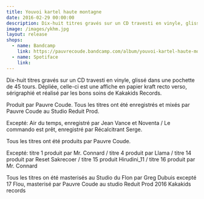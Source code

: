 ```yaml
---
title: Youvoi kartel haute montagne
date: 2016-02-29 00:00:00
description: Dix-huit titres gravés sur un CD travesti en vinyle, glissé dans une pochette de 45 tours.
image: /images/ykhm.jpg
layout: release
shops:
  - name: Bandcamp
    link: https://pauvrecoude.bandcamp.com/album/youvoi-kartel-haute-montagne
  - name: Spotiface
    link: 
---
```


Dix-huit titres gravés sur un CD travesti en vinyle, glissé dans une pochette de 45 tours. Dépliée, celle-ci est une affiche en papier kraft recto verso, sérigraphié et réalisé par les bons soins de Kakakids Records. 

Produit par Pauvre Coude. Tous les titres ont été enregistrés et mixés par Pauvre Coude au Studio Reduit Prod.

Excepté: Air du temps, enregistré par Jean Vance et Noventa / Le commando est prêt, enregistré par Récalcitrant Serge.

Tous les titres ont été produits par Pauvre Coude. 

Excepté: titre 1 produit par Mr. Connard / titre 4 produit par Llama / titre 14 produit par Reset Sakrecoer / titre 15 produit Hirudini_11 / titre 16 produit par Mr. Connard

Tous les titres on été masterisés au Studio du Flon par Greg Dubuis excepté 17 Flou, masterisé par Pauvre Coude au studio Reduit Prod 2016 Kakakids records 